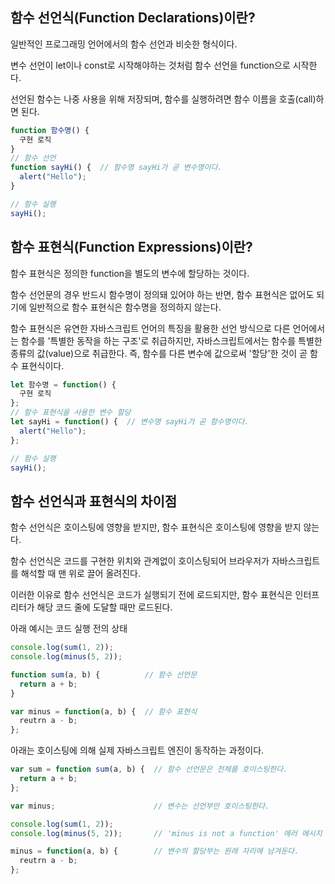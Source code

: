 ## 함수 선언식(Function Declarations)이란?
일반적인 프로그래밍 언어에서의 함수 선언과 비슷한 형식이다.

변수 선언이 let이나 const로 시작해야하는 것처럼 함수 선언을 function으로 시작한다.

선언된 함수는 나중 사용을 위해 저장되며, 함수를 실행하려면 함수 이름을 호출(call)하면 된다.

```javascript
function 함수명() {
  구현 로직
}
// 함수 선언
function sayHi() {  // 함수명 sayHi가 곧 변수명이다.
  alert("Hello");
}

// 함수 실행
sayHi();
```

## 함수 표현식(Function Expressions)이란?
함수 표현식은 정의한 function을 별도의 변수에 할당하는 것이다.

함수 선언문의 경우 반드시 함수명이 정의돼 있어야 하는 반면, 함수 표현식은 없어도 되기에 일반적으로 함수 표현식은 함수명을 정의하지 않는다.

함수 표현식은 유연한 자바스크립트 언어의 특징을 활용한 선언 방식으로 다른 언어에서는 함수를 '특별한 동작을 하는 구조'로 취급하지만, 자바스크립트에서는 함수를 특별한 종류의 값(value)으로 취급한다. 즉, 함수를 다른 변수에 값으로써 '할당'한 것이 곧 함수 표현식이다.

```javascript
let 함수명 = function() {
  구현 로직
};
// 함수 표현식을 사용한 변수 할당
let sayHi = function() {  // 변수명 sayHi가 곧 함수명이다.
  alert("Hello");
};

// 함수 실행
sayHi();
```

## 함수 선언식과 표현식의 차이점
함수 선언식은 호이스팅에 영향을 받지만, 함수 표현식은 호이스팅에 영향을 받지 않는다.

함수 선언식은 코드를 구현한 위치와 관계없이 호이스팅되어 브라우저가 자바스크립트를 해석할 때 맨 위로 끌어 올려진다.

이러한 이유로 함수 선언식은 코드가 실행되기 전에 로드되지만, 함수 표현식은 인터프리터가 해당 코드 줄에 도달할 때만 로드된다.


아래 예시는 코드 실행 전의 상태
```javascript
console.log(sum(1, 2));
console.log(minus(5, 2));

function sum(a, b) {          // 함수 선언문
  return a + b;
}

var minus = function(a, b) {  // 함수 표현식
  reutrn a - b;
};
```
아래는 호이스팅에 의해 실제 자바스크립트 엔진이 동작하는 과정이다.

```javascript
var sum = function sum(a, b) {  // 함수 선언문은 전체를 호이스팅한다.
  return a + b;
};

var minus;                      // 변수는 선언부만 호이스팅한다.

console.log(sum(1, 2));
console.log(minus(5, 2));       // 'minus is not a function' 에러 메시지

minus = function(a, b) {        // 변수의 할당부는 원래 자리에 남겨둔다.
  reutrn a - b;
};
```